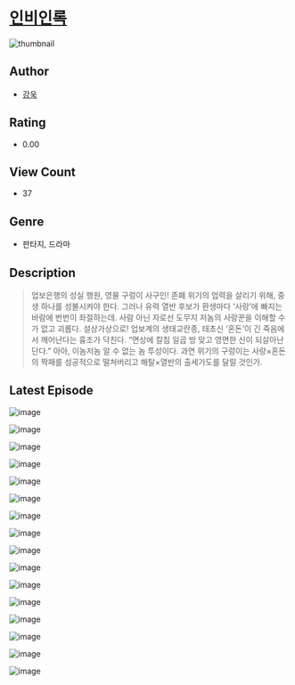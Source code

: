 # [인비인록](https://comic.naver.com/challenge/list?titleId=811228)
![thumbnail](https://image-comic.pstatic.net/user_contents_data/challenge_comic/2023/05/25/365554/upload_4135768127771468085_480x623.jpeg)

## Author
- [강욱](https://comic.naver.com/artistTitle?id=365554)

## Rating
- 0.00

## View Count
- 37

## Genre
- 판타지, 드라마

## Description
> 업보은행의 성실 행원, 영물 구렁이 사구인! 존폐 위기의 업력을 살리기 위해, 중생 하나를 성불시켜야 한다. 그러나 유력 열반 후보가 환생마다 ‘사랑’에 빠지는 바람에 번번이 좌절하는데. 사람 아닌 자로선 도무지 저놈의 사랑꾼을 이해할 수가 없고 괴롭다. 설상가상으로! 업보계의 생태교란종, 태초신 ‘혼돈’이 긴 죽음에서 깨어난다는 흉조가 닥친다. “면상에 칼침 일곱 방 맞고 영면한 신이 되살아난단다." 아아, 이놈저놈 알 수 없는 놈 투성이다. 과연 위기의 구렁이는 사랑×혼돈의 짝패를 성공적으로 떨쳐버리고 해탈×열반의 출세가도를 달릴 것인가.


## Latest Episode
![image](https://image-comic.pstatic.net/user_contents_data/challenge_comic/2023/05/25/365554/upload_7292508880023740774.jpeg)

![image](https://image-comic.pstatic.net/user_contents_data/challenge_comic/2023/05/25/365554/upload_3545234717655119969.jpeg)

![image](https://image-comic.pstatic.net/user_contents_data/challenge_comic/2023/05/25/365554/upload_7077187333873034291.jpeg)

![image](https://image-comic.pstatic.net/user_contents_data/challenge_comic/2023/05/25/365554/upload_3619033938869366883.jpeg)

![image](https://image-comic.pstatic.net/user_contents_data/challenge_comic/2023/05/25/365554/upload_7016943988782805301.jpeg)

![image](https://image-comic.pstatic.net/user_contents_data/challenge_comic/2023/05/25/365554/upload_7378639157762285880.jpeg)

![image](https://image-comic.pstatic.net/user_contents_data/challenge_comic/2023/05/25/365554/upload_3832625088414757426.jpeg)

![image](https://image-comic.pstatic.net/user_contents_data/challenge_comic/2023/05/25/365554/upload_7149242531386307377.jpeg)

![image](https://image-comic.pstatic.net/user_contents_data/challenge_comic/2023/05/25/365554/upload_7089565640154309177.jpeg)

![image](https://image-comic.pstatic.net/user_contents_data/challenge_comic/2023/05/25/365554/upload_7306356150972277349.jpeg)

![image](https://image-comic.pstatic.net/user_contents_data/challenge_comic/2023/05/25/365554/upload_7292232924080202850.jpeg)

![image](https://image-comic.pstatic.net/user_contents_data/challenge_comic/2023/05/25/365554/upload_3832621785520616036.jpeg)

![image](https://image-comic.pstatic.net/user_contents_data/challenge_comic/2023/05/25/365554/upload_3905013648222924851.jpeg)

![image](https://image-comic.pstatic.net/user_contents_data/challenge_comic/2023/05/25/365554/upload_3906703791704531256.jpeg)

![image](https://image-comic.pstatic.net/user_contents_data/challenge_comic/2023/05/25/365554/upload_7076618684427560290.jpeg)

![image](https://image-comic.pstatic.net/user_contents_data/challenge_comic/2023/05/25/365554/upload_3631362762768528944.jpeg)
